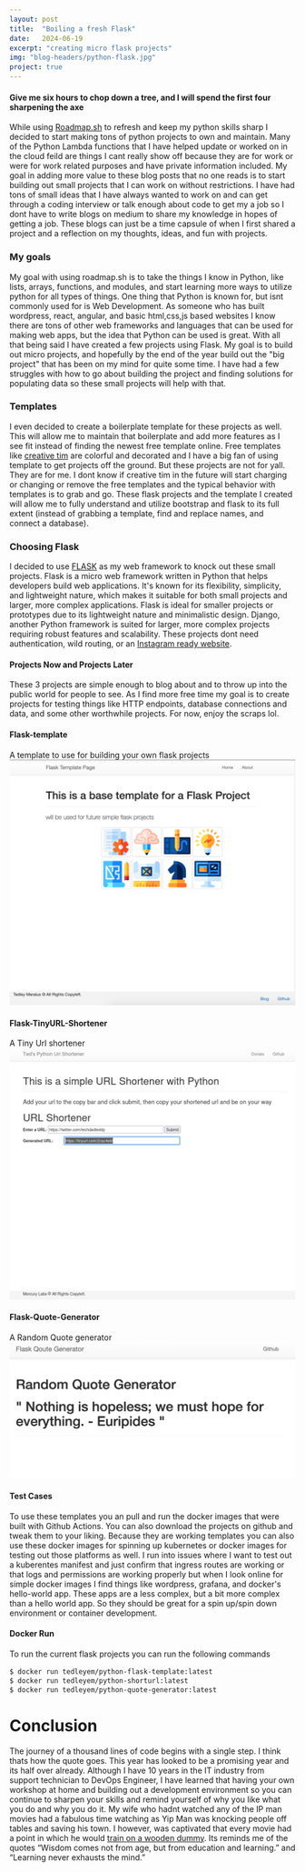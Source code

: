 ```yaml
---
layout: post
title:  "Boiling a fresh Flask"
date:   2024-06-19
excerpt: "creating micro flask projects"
img: "blog-headers/python-flask.jpg"
project: true
---
```


#### Give me six hours to chop down a tree, and I will spend the first four sharpening the axe
While using [Roadmap.sh](https://roadmap.sh/) to refresh and keep my python skills sharp I decided to start making tons of python projects to own and maintain. Many of the Python Lambda functions that I have helped update or worked on in the cloud feild are things I cant really show off because they are for work or were for work related purposes and have private information included. My goal in adding more value to these blog posts that no one reads is to start building out small projects that I can work on without restrictions. I have had tons of small ideas that I have always wanted to work on and can get through a coding interview or talk enough about code to get my a job so I dont have to write blogs on medium to share my knowledge in hopes of getting a job. These blogs can just be a time capsule of when I first shared a project and a reflection on my thoughts, ideas, and fun with projects.

### My goals
My goal with using roadmap.sh is to take the things I know in Python, like lists, arrays, functions, and modules, and start learning more ways to utilize python for all types of things. One thing that Python is known for, but isnt commonly used for is Web Development. As someone who has built wordpress, react, angular, and basic html,css,js based websites I know there are tons of other web frameworks and languages that can be used for making web apps, but the idea that Python can be used is great. With all that being said I have created a few projects using Flask. My goal is to build out micro projects, and hopefully by the end of the year build out the "big project" that has been on my mind for quite some time. I have had a few struggles with how to go about building the project and finding solutions for populating data so these small projects will help with that.

### Templates
I even decided to create a boilerplate template for these projects as well. This will allow me to maintain that boilerplate and add more features as I see fit instead of finding the newest free template online. Free templates like [creative tim](https://www.creative-tim.com/product/material-dashboard-flask) are colorful and decorated and I have a big fan of using template to get projects off the ground. But these projects are not for yall. They are for me. I dont know if creative tim  in the future will start charging or changing or remove the free templates and the typical behavior with templates is to grab and go. These flask projects and the template I created will allow me to fully understand and utilize bootstrap and flask to its full extent (instead of grabbing a template, find and replace names, and connect a database).


### Choosing Flask
I decided to use [FLASK](https://flask.palletsprojects.com/en/3.0.x/) as my web framework to knock out these small projects.
Flask is a micro web framework written in Python that helps developers build web applications. It's known for its flexibility, simplicity, and lightweight nature, which makes it suitable for both small projects and larger, more complex applications. Flask is ideal for smaller projects or prototypes due to its lightweight nature and minimalistic design. Django, another Python framework is suited for larger, more complex projects requiring robust features and scalability. These projects dont need authentication, wild routing, or an [Instagram ready website](https://instagram-engineering.com/types-for-python-http-apis-an-instagram-story-d3c3a207fdb7).

#### Projects Now and Projects Later
These 3 projects are simple enough to blog about and to throw up into the public world for people to see. As I find more free time my goal is to create projects for testing things like HTTP endpoints, database connections and data, and some other worthwhile projects. For now, enjoy the scraps lol.


#### Flask-template
A template to use for building your own flask projects
![image](/assets/img/blog/flask-templates/flask-template.png)

#### Flask-TinyURL-Shortener
A Tiny Url shortener
![image](/assets/img/blog/flask-templates/url-shortener.png)

#### Flask-Quote-Generator
A Random Quote generator
![image](/assets/img/blog/flask-templates/quote-generator.png)


#### Test Cases
To use these templates you an pull and run the docker images that were built with Github Actions.
You can also download the projects on github and tweak them to your liking.
Because they are working templates you can also use these docker images for spinning up kubernetes or docker images for testing out those platforms as well. I run into issues where I want to test out a kuberentes manifest and just confirm that ingress routes are working or that logs and permissions are working properly but when I look online for simple docker images I find things like wordpress, grafana, and docker's hello-world app. These apps are a less complex, but a bit more complex than a hello world app. So they should be great for a spin up/spin down environment or container development.

#### Docker Run
To run the current flask projects you can run the following commands
```
$ docker run tedleyem/python-flask-template:latest
$ docker run tedleyem/python-shorturl:latest
$ docker run tedleyem/python-quote-generator:latest
```

# Conclusion
The journey of a thousand lines of code begins with a single step. I think thats how the quote goes.
This year has looked to be a promising year and its half over already. Although I have 10 years in the IT industry from support technician to DevOps Engineer, I have learned that having your own workshop at home and building out a development environment so you can continue to sharpen your skills and remind yourself of why you like what you do and why you do it. My wife who hadnt watched any of the IP man movies had a fabulous time watching as Yip Man was knocking people off tables and saving his town. I however, was captivated that every movie had a point in which he would [train on a wooden dummy](https://www.youtube.com/watch?v=0ZGLNpaaPzg). Its reminds me of the quotes “Wisdom comes not from age, but from education and learning.” and “Learning never exhausts the mind.”